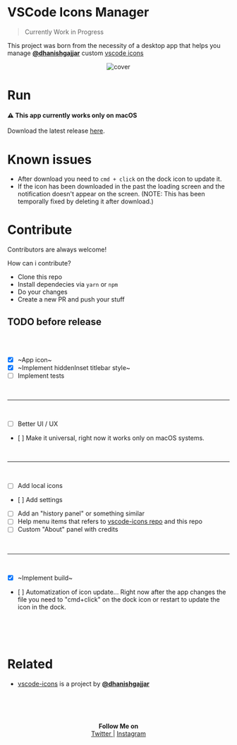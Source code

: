 # VSCode Icons Manager
> Currently Work in Progress

This project was born from the necessity of a desktop app that helps you manage **[@dhanishgajjar][dhanish]** custom [vscode icons][icons]

<p align="center">
    <img src="https://user-images.githubusercontent.com/16429579/45490907-9fc88300-b768-11e8-9a4c-96c2e6576c83.png" alt="cover">
</p>


# Run
#### ⚠️ This app currently works only on macOS
Download the latest release [here](https://github.com/Rawnly/vscode-icons-desktop/releases/latest).


# Known issues
- After download you need to `cmd + click` on the dock icon to update it.
- If the icon has been downloaded in the past the loading screen and the notification doesn't appear on the screen. (NOTE: This has been temporally fixed by deleting it after download.)

# Contribute
Contributors are always welcome!

How can i contribute?

- Clone this repo
- Install dependecies via `yarn` or `npm`
- Do your changes
- Create a new PR and push your stuff


## TODO before release
<br />
<br />

- [x] ~App icon~
- [x] ~Implement hiddenInset titlebar style~
- [ ] Implement tests

<br />
<hr />
<br />

- [ ] Better UI / UX
- [ ] Make it universal, right now it works only on macOS systems.

<br />
<hr />
<br />

- [ ] Add local icons
- [ ] Add settings
- [ ] Add an "history panel" or something similar
- [ ] Help menu items that refers to [vscode-icons repo][icons] and this repo
- [ ] Custom "About" panel with credits

<br />
<hr />
<br />

- [x] ~Implement build~
- [ ] Automatization of icon update... Right now after the app changes the file you need to "cmd+click" on the dock icon or restart to update the icon in the dock.

<br />
<br />
<br />


# Related

- [vscode-icons][icons] is a project by **[@dhanishgajjar][dhanish]**

<br />
<br />
<br />

<p align="center">
  <b>Follow Me on</b>
  <br /> 
  <a href="https://twitter.com/rawnlydev"> Twitter </a> | <a href="https://instagram.com/fede.vitale"> Instagram </a>
</p>


[dhanish]: https://github.com/dhanishgajjar/
[icons]: https://github.com/dhanishgajjar/vscode-icons